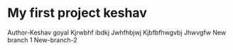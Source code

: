 # My first project keshav
Author-Keshav goyal
Kjrwbhf ibdkj 
Jwhfhbjwj
Kjbfbfhwgvbj
Jhwvgfw
New branch 1
New-branch-2


